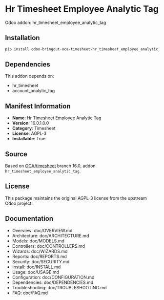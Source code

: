 # Hr Timesheet Employee Analytic Tag

Odoo addon: hr_timesheet_employee_analytic_tag

## Installation

```bash
pip install odoo-bringout-oca-timesheet-hr_timesheet_employee_analytic_tag
```

## Dependencies

This addon depends on:
- hr_timesheet
- account_analytic_tag

## Manifest Information

- **Name**: Hr Timesheet Employee Analytic Tag
- **Version**: 16.0.1.0.0
- **Category**: Timesheet
- **License**: AGPL-3
- **Installable**: True

## Source

Based on [OCA/timesheet](https://github.com/OCA/timesheet) branch 16.0, addon `hr_timesheet_employee_analytic_tag`.

## License

This package maintains the original AGPL-3 license from the upstream Odoo project.

## Documentation

- Overview: doc/OVERVIEW.md
- Architecture: doc/ARCHITECTURE.md
- Models: doc/MODELS.md
- Controllers: doc/CONTROLLERS.md
- Wizards: doc/WIZARDS.md
- Reports: doc/REPORTS.md
- Security: doc/SECURITY.md
- Install: doc/INSTALL.md
- Usage: doc/USAGE.md
- Configuration: doc/CONFIGURATION.md
- Dependencies: doc/DEPENDENCIES.md
- Troubleshooting: doc/TROUBLESHOOTING.md
- FAQ: doc/FAQ.md

